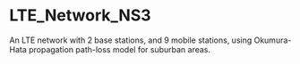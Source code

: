 # LTE_Network_NS3
An LTE network with 2 base stations, and 9 mobile stations, using Okumura-Hata propagation path-loss model for suburban areas.
